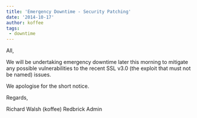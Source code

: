 ```yaml
---
title: 'Emergency Downtime - Security Patching'
date: '2014-10-17'
author: koffee
tags:
 - downtime
---
```

All,

We will be undertaking emergency downtime later this morning to
mitigate any possible vulnerabilities to the recent SSL v3.0 (the
exploit that must not be named) issues.

We apologise for the short notice.

Regards,

Richard Walsh (koffee)
Redbrick Admin

